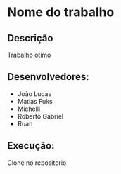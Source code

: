 # Nome do trabalho
## Descrição
Trabalho ótimo

## Desenvolvedores:
- João Lucas
- Matias Fuks
- Michelli
- Roberto Gabriel
- Ruan

## Execução:
Clone no repositorio 
